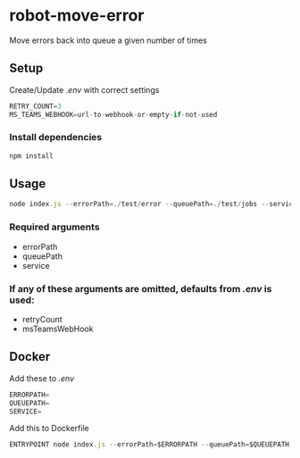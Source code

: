 # robot-move-error

Move errors back into queue a given number of times

## Setup

Create/Update *.env* with correct settings

```javascript
RETRY_COUNT=3
MS_TEAMS_WEBHOOK=url-to-webhook-or-empty-if-not-used
```

### Install dependencies

```javascript
npm install
```

## Usage

```javascript
node index.js --errorPath=./test/error --queuePath=./test/jobs --service=whatever --retryCount=5 --msTeamsWebHook=url-to-hook
```

### Required arguments
* errorPath
* queuePath
* service

### If any of these arguments are omitted, defaults from *.env* is used:
* retryCount
* msTeamsWebHook

## Docker

Add these to *.env*
```javascript
ERRORPATH=
QUEUEPATH=
SERVICE=
```

Add this to Dockerfile
```javascript
ENTRYPOINT node index.js --errorPath=$ERRORPATH --queuePath=$QUEUEPATH --service=$SERVICE
```